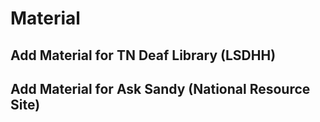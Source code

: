 # Material

## Add Material for TN Deaf Library (LSDHH)



## Add Material for Ask Sandy (National Resource Site)
